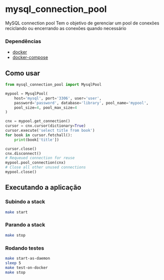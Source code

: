 # mysql_connection_pool
MySQL connection pool
Tem o objetivo de gerenciar um pool de conexões reciclando ou encerrando as conexões quando necessário

### Dependências
 - [docker](https://docs.docker.com/install/linux/docker-ce/ubuntu/) 
 - [docker-compose](https://docs.docker.com/compose/install/) 

## Como usar
```python
from mysql_connection_pool import MysqlPool

mypool = MysqlPool(
    host='mysql', port='3306', user='user',
    password='password', database='library', pool_name='mypool',
    pool_size=4, pool_max_size=4
)

cnx = mypool.get_connection()
cursor = cnx.cursor(dictionary=True)
cursor.execute('select title from book')
for book in cursor.fetchall():
    print(book['title'])

cursor.close()
cnx.disconnect()
# Requeued connection for reuse
mypool.pool_connection(cnx)
# Close all other unused connections
mypool.close()
```

## Executando a aplicação
### Subindo a stack
```sh
make start
```
### Parando a stack
```sh
make stop
```
### Rodando testes
```sh
make start-as-daemon
sleep 5
make test-on-docker
make stop
```
